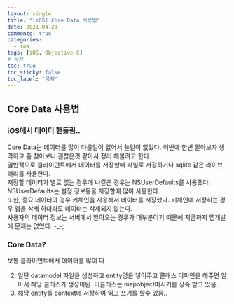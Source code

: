 ```yaml
---
layout: single
title: "[iOS] Core Data 사용법"
date: 2021-04-23
comments: true
categories:
  - ios
tags: [iOS, Objective-C]
# 목차
toc: true
toc_sticky: false
toc_label: "목차"
---
```


## Core Data 사용법

### iOS에서 데이터 핸들링..
Core Data는 데이터를 많이 다룰일이 없어서 쓸일이 없었다. 이번에 한번 알아보자 생각하고 좀 찾아보니 괜찮은것 같아서 정리 해볼려고 한다.  
일반적으로 클라이언트에서 데이터를 저장할때 파일로 저장하거나 sqlite 같은 라이브러리를 사용한다.  
저장할 데이터가 별로 없는 경우에 나같은 경우는 NSUserDefaults를 사용했다. NSUserDefaults는 설정 정보등을 저장할때 많이 사용한다.  
또한, 중요 데이터의 경우 키체인을 사용해서 데이터를 저장했다. 키체인에 저장하는 경우 앱을 삭제 하더라도 데이터는 삭제되지 않는다.  
사용자의 데이터 정보는 서버에서 받아오는 경우가 대부분이기 때문에 지금까지 앱개발에 문제는 없었다..-_-;  

### Core Data?

보통 클라이언트에서 데이터를 많이 다

2. 일단 datamodel 파일을 생성하고 entity명을 넣어주고 클래스 디파인을 해주면 알아서 해당 클래스가 생성이된. 이클래스는 mapobject머시기를 상속 받고 있음.
3. 해당 entity를 context에 저장하여 읽고 쓰기를 할수 있음..
